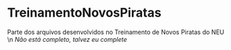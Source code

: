# TreinamentoNovosPiratas
Parte dos arquivos desenvolvidos no Treinamento de Novos Piratas do NEU \n
_Não está completo, talvez eu complete_
